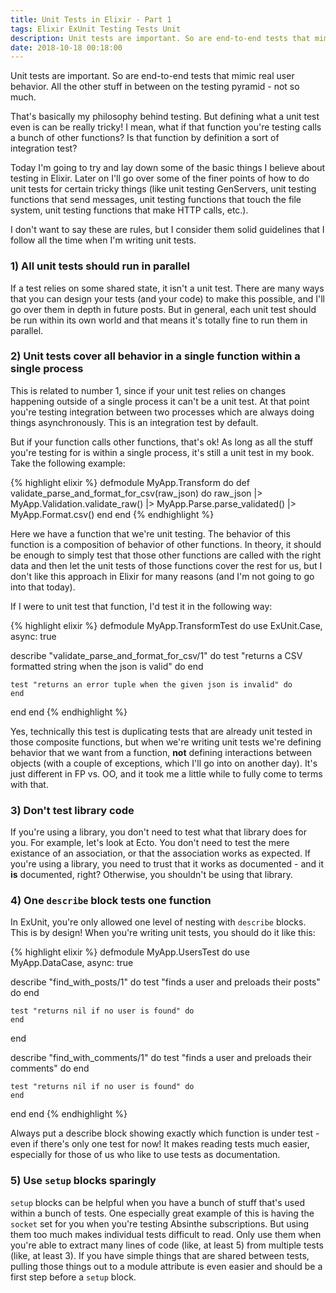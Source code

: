 ```yaml
---
title: Unit Tests in Elixir - Part 1
tags: Elixir ExUnit Testing Tests Unit
description: Unit tests are important. So are end-to-end tests that mimic real user behavior. All the other stuff in between on the testing pyramid - not so much.
date: 2018-10-18 00:18:00
---
```


Unit tests are important. So are end-to-end tests that mimic real user behavior.
All the other stuff in between on the testing pyramid - not so much.

That's basically my philosophy behind testing. But defining what a unit test
even is can be really tricky! I mean, what if that function you're testing calls
a bunch of other functions? Is that function by definition a sort of
integration test?

Today I'm going to try and lay down some of the basic things I believe about
testing in Elixir. Later on I'll go over some of the finer points of how to do
unit tests for certain tricky things (like unit testing GenServers, unit
testing functions that send messages, unit testing functions that touch the file
system, unit testing functions that make HTTP calls, etc.).

I don't want to say these are rules, but I consider them solid guidelines that I
follow all the time when I'm writing unit tests.

### 1) All unit tests should run in parallel

If a test relies on some shared state, it isn't a unit test. There are many ways
that you can design your tests (and your code) to make this possible, and I'll
go over them in depth in future posts. But in general, each unit test should be
run within its own world and that means it's totally fine to run them in
parallel.

### 2) Unit tests cover all behavior in a single function within a single process

This is related to number 1, since if your unit test relies on changes happening
outside of a single process it can't be a unit test. At that point you're
testing integration between two processes which are always doing things
asynchronously. This is an integration test by default.

But if your function calls other functions, that's ok! As long as all the stuff
you're testing for is within a single process, it's still a unit test in my
book. Take the following example:

{% highlight elixir %}
defmodule MyApp.Transform do
  def validate_parse_and_format_for_csv(raw_json) do
    raw_json
    |> MyApp.Validation.validate_raw()
    |> MyApp.Parse.parse_validated()
    |> MyApp.Format.csv()
  end
end
{% endhighlight %}

Here we have a function that we're unit testing. The behavior of this function
is a composition of behavior of other functions. In theory, it should be
enough to simply test that those other functions are called with the right data
and then let the unit tests of those functions cover the rest for us, but I
don't like this approach in Elixir for many reasons (and I'm not going to go
into that today).

If I were to unit test that function, I'd test it in the following way:

{% highlight elixir %}
defmodule MyApp.TransformTest do
  use ExUnit.Case, async: true

  describe "validate_parse_and_format_for_csv/1" do
    test "returns a CSV formatted string when the json is valid" do
    end

    test "returns an error tuple when the given json is invalid" do
    end
  end
end
{% endhighlight %}

Yes, technically this test is duplicating tests that are already unit tested in
those composite functions, but when we're writing unit tests we're defining
behavior that we want from a function, **not** defining interactions between
objects (with a couple of exceptions, which I'll go into on another day). It's
just different in FP vs. OO, and it took me a little while to fully come to
terms with that.

### 3) Don't test library code

If you're using a library, you don't need to test what that library does for
you. For example, let's look at Ecto. You don't need to test the mere existance
of an association, or that the association works as expected. If you're using a
library, you need to trust that it works as documented - and it **is**
documented, right? Otherwise, you shouldn't be using that library.

### 4) One `describe` block tests one function

In ExUnit, you're only allowed one level of nesting with `describe` blocks. This
is by design! When you're writing unit tests, you should do it like this:

{% highlight elixir %}
defmodule MyApp.UsersTest do
  use MyApp.DataCase, async: true

  describe "find_with_posts/1" do
    test "finds a user and preloads their posts" do
    end

    test "returns nil if no user is found" do
    end
  end

  describe "find_with_comments/1" do
    test "finds a user and preloads their comments" do
    end

    test "returns nil if no user is found" do
    end
  end
end
{% endhighlight %}

Always put a describe block showing exactly which function is under test - even
if there's only one test for now! It makes reading tests much easier, especially
for those of us who like to use tests as documentation.

### 5) Use `setup` blocks sparingly

`setup` blocks can be helpful when you have a bunch of stuff that's used within
a bunch of tests. One especially great example of this is having the `socket`
set for you when you're testing Absinthe subscriptions. But using them too much
makes individual tests difficult to read. Only use them when you're able to
extract many lines of code (like, at least 5) from multiple tests (like, at
least 3). If you have simple things that are shared between tests, pulling those
things out to a module attribute is even easier and should be a first step
before a `setup` block.
